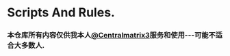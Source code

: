 # Scripts And Rules.

### 本仓库所有内容仅供我本人[@Centralmatrix3](https://github.com/Centralmatrix3)服务和使用---可能不适合大多数人.